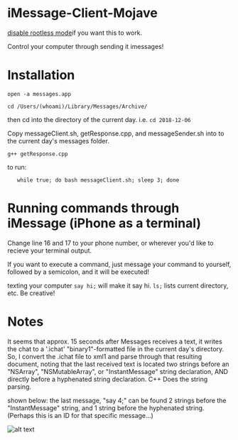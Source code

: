 # iMessage-Client-Mojave
[disable rootless mode](https://www.macworld.co.uk/how-to/mac/how-turn-off-mac-os-x-system-integrity-protection-rootless-3638975/)if you want this to work.

Control your computer through sending it imessages!

# Installation

```open -a messages.app```

```cd /Users/(whoami)/Library/Messages/Archive/```

then cd into the directory of the current day.  i.e. ```cd 2018-12-06```

Copy messageClient.sh, getResponse.cpp, and messageSender.sh into to the current day's messages folder. 

```g++ getResponse.cpp```

to run: 

```
   while true; do bash messageClient.sh; sleep 3; done
   ```
# Running commands through iMessage (iPhone as a terminal)

Change line 16 and 17 to your phone number, or wherever you'd like to recieve your terminal output.

If you want to execute a command, just message your command to yourself, followed by a semicolon, and it will be executed!

texting your computer ```say hi;``` will make it say hi. ```ls;``` lists current directory, etc. Be creative!


# Notes

It seems that approx. 15 seconds after Messages receives a text, it writes the chat to a '.ichat' "binary1"-formatted file in the current day's directory. So, I convert the .ichat file to xml1 and parse through that resulting document, noting that the last received text is located two strings before an "NSArray", "NSMutableArray", or "InstantMessage" string declaration, AND directly before a hyphenated string declaration. C++ Does the string parsing. 

shown below: the last message, "say 4;" can be found 2 strings before the "InstantMessage" string, and 1 string before the hyphenated string. (Perhaps this is an ID for that specific message...)

![alt text](http://www.calhat.com/juulpics/example.png)
